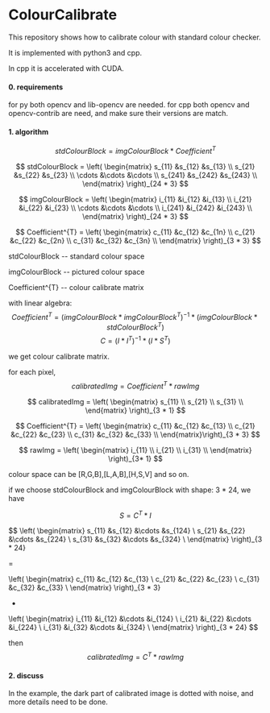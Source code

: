 # ColourCalibrate

This repository shows how to calibrate colour with standard colour checker.



It is implemented with python3 and cpp.

In cpp it is accelerated with CUDA.



#### 0.  requirements

   for py  both opencv and  lib-opencv are needed.
   for cpp both opencv and opencv-contrib are need, and make sure their versions are match.

#### 1. algorithm

$$
stdColourBlock =   imgColourBlock * Coefficient^{T}
$$



$$
stdColourBlock = \left(
\begin{matrix}
s_{11} &s_{12}  &s_{13} \\
s_{21} &s_{22}  &s_{23} \\
\cdots &\cdots &\cdots \\
s_{241} &s_{242} &s_{243} \\
\end{matrix}
\right)_{24 * 3}
$$


$$
imgColourBlock = \left(
\begin{matrix}
i_{11} &i_{12}  &i_{13} \\
i_{21} &i_{22}  &i_{23} \\
\cdots &\cdots &\cdots \\
i_{241} &i_{242}  &i_{243} \\
\end{matrix}
\right)_{24 * 3}
$$

$$
Coefficient^{T} = \left(
\begin{matrix}
c_{11} &c_{12}  &c_{1n} \\
c_{21} &c_{22}  &c_{2n} \\
c_{31} &c_{32}  &c_{3n} \\
\end{matrix}
\right)_{3 * 3}
$$



stdColourBlock  -- standard colour space

imgColourBlock -- pictured colour space

Coefficient^{T}   -- colour calibrate matrix



with linear algebra:
$$
Coefficient^{T} = (imgColourBlock * imgColourBlock^{T})^{-1} *(imgColourBlock * stdColourBlock^{T})
$$
$$
C = (I * I^{T})^{-1} * (I * S^{T})
$$

we get  colour calibrate matrix.

for each pixel,
$$
calibratedImg = Coefficient^{T} * rawImg
$$


$$
calibratedImg = 
\left(
\begin{matrix}
s_{11} \\
s_{21} \\
s_{31} \\
\end{matrix}
\right)_{3 * 1}
$$

$$
Coefficient^{T} = \left(
\begin{matrix}
c_{11} &c_{12}  &c_{13} \\
c_{21} &c_{22}  &c_{23} \\
c_{31} &c_{32}  &c_{33} \\
\end{matrix}\right)_{3 * 3}
$$

$$
rawImg = 
\left(
\begin{matrix}
i_{11} \\
i_{21} \\
i_{31} \\
\end{matrix}
\right)_{3* 1}
$$







colour space can be [R,G,B],[L,A,B],[H,S,V] and so on.

if we choose stdColourBlock  and imgColourBlock with shape: 3 * 24, we have 



$$
S = C^{T} * I
$$

$$
\left(
\begin{matrix}
s_{11} &s_{12} &\cdots &s_{124} \\
s_{21} &s_{22} &\cdots &s_{224} \\
s_{31} &s_{32} &\cdots &s_{324} \\
\end{matrix}
\right)_{3 * 24} 

=

\left(
\begin{matrix}
c_{11} &c_{12}  &c_{13} \\
c_{21} &c_{22}  &c_{23} \\
c_{31} &c_{32}  &c_{33} \\
\end{matrix}
\right)_{3 * 3} 

*

\left(
\begin{matrix}
i_{11} &i_{12} &\cdots &i_{124} \\
i_{21} &i_{22} &\cdots &i_{224} \\
i_{31} &i_{32} &\cdots &i_{324} \\
\end{matrix}
\right)_{3 * 24}
$$



then
$$
calibratedImg = C^{T} * rawImg
$$


#### 2. discuss

In the example, the dark part of calibrated image is dotted with noise, and  more details need to be done. 
